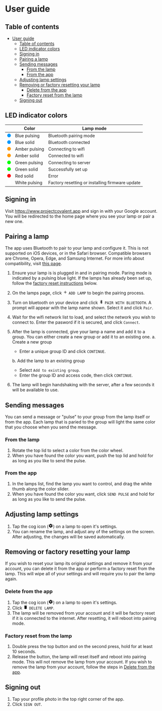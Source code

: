# User guide

## Table of contents
- [User guide](#user-guide)
  - [Table of contents](#table-of-contents)
  - [LED indicator colors](#led-indicator-colors)
  - [Signing in](#signing-in)
  - [Pairing a lamp](#pairing-a-lamp)
  - [Sending messages](#sending-messages)
    - [From the lamp](#from-the-lamp)
    - [From the app](#from-the-app)
  - [Adjusting lamp settings](#adjusting-lamp-settings)
  - [Removing or factory resetting your lamp](#removing-or-factory-resetting-your-lamp)
    - [Delete from the app](#delete-from-the-app)
    - [Factory reset from the lamp](#factory-reset-from-the-lamp)
  - [Signing out](#signing-out)

## LED indicator colors
|                                                        | Color                  | Lamp mode                                        |
|--------------------------------------------------------|------------------------|--------------------------------------------------|
| <img src="indicators/dot-blue-pulse.svg" width='12'>   | Blue pulsing           | Bluetooth pairing mode                           |
| <img src="indicators/dot-blue.svg" width='12'>         | Blue solid             | Bluetooth connected                              |
| <img src="indicators/dot-amber-pulse.svg" width='12'>  | Amber pulsing          | Connecting to wifi                               |
| <img src="indicators/dot-amber.svg" width='12'>        | Amber solid            | Connected to wifi                                |
| <img src="indicators/dot-green-pulse.svg" width='12'>  | Green pulsing          | Connecting to server                             |
| <img src="indicators/dot-green.svg" width='12'>        | Green solid            | Successfully set up                              |
| <img src="indicators/dot-red.svg" width='12'>          | Red solid              | Error                                            |
| <img src="indicators/dot-white-pulse.svg" width='12'>  | White pulsing          | Factory resetting or installing firmware update  |



## Signing in
Visit https://www.projectcovalent.app and sign in with your Google account. You will be redirected to the home page where you see your lamp or pair a new one.

## Pairing a lamp
The app uses Bluetooth to pair to your lamp and configure it. This is not supported on iOS devices, or in the Safari browser. Compatible browsers are Chrome, Opera, Edge, and Samsung Internet. For more info about compatibility, visit <a href="https://developer.mozilla.org/en-US/docs/Web/API/Web_Bluetooth_API#browser_compatibility" target="_blank">this page</a>.

1. Ensure your lamp is is plugged in and in pairing mode. Paring mode is indicated by a pulsing blue light. If the lamps has already been set up, follow the [factory reset instructions](#removing-or-factory-resetting-your-lamp) below.
2. On the lamps page, click <img src="plus.svg" height='15'> `ADD LAMP` to begin the pairing process.
3. Turn on bluetooth on your device and click <img src="bluetooth.svg" height='15'> `PAIR WITH BLUETOOTH`. A prompt will appear with the lamp name shown. Select it and click `Pair`.
4. Wait for the wifi network list to load, and select the network you wish to connect to. Enter the pasword if it is secured, and click `Connect`.
5. After the lamp is connected, give your lamp a name and add it to a group. You can either create a new group or add it to an existing one.
    a. Create a new group
    -  Enter a unique group ID and click `CONTINUE`.
    
    b. Add the lamp to an existing group
    - Select `Add to existing group`.
    - Enter the group ID and access code, then click `CONTINUE`.
6. The lamp will begin handshaking with the server, after a few seconds it will be available to use.

## Sending messages
You can send a message or "pulse" to your group from the lamp itself or from the app. Each lamp that is paried to the group will light the same color that you choose when you send the message.

### From the lamp
1. Rotate the top lid to select a color from the color wheel.
2. When you have found the color you want, push the top lid and hold for as long as you like to send the pulse.

### From the app
1. In the lamps list, find the lamp you want to control, and drag the white thumb along the color slider.
2. When you have found the color you want, click `SEND PULSE` and hold for as long as you like to send the pulse.

## Adjusting lamp settings
1. Tap the cog icon (<img src="cog.svg" height='15'>) on a lamp to open it's settings.
2. You can rename the lamp, and adjust any of the settings on the screen. After adjusting, the changes will be saved automatically.

## Removing or factory resetting your lamp
If you wish to reset your lamp its original settings and remove it from your account, you can delete it from the app or perform a factory reset from the lamp. This will wipe all of your settings and will require you to pair the lamp again.
### Delete from the app
1. Tap the cog icon (<img src="cog.svg" height='15'>) on a lamp to open it's settings.
2. Click <img src="delete.svg" height='15'> `DELETE LAMP`.
3. The lamp will be removed from your account and it will be factory reset if it is connected to the internet. After resetting, it will reboot into pairing mode.

### Factory reset from the lamp
1. Double press the top button and on the second press, hold for at least 10 seconds.
2. Release the button, the lamp will reset itself and reboot into pairing mode. This will not remove the lamp from your account. If you wish to remove the lamp from your account, follow the steps in [Delete from the app](#delete-from-the-app).

## Signing out
1. Tap your profile photo in the top right corner of the app.
2. Click `SIGN OUT`.